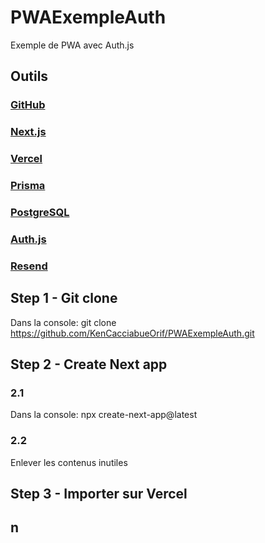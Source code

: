 # PWAExempleAuth
Exemple de PWA avec Auth.js

## Outils

### [GitHub](https://docs.github.com/en)
### [Next.js](https://nextjs.org/docs)
### [Vercel](https://vercel.com/docs)
### [Prisma](https://www.prisma.io/docs)
### [PostgreSQL](https://www.postgresql.org/docs/)
### [Auth.js](https://authjs.dev/getting-started)
### [Resend](https://resend.com/docs/dashboard/domains/introduction)

## Step 1 - Git clone
Dans la console:
git clone https://github.com/KenCacciabueOrif/PWAExempleAuth.git   

## Step 2 - Create Next app

### 2.1
Dans la console:
npx create-next-app@latest

### 2.2
Enlever les contenus inutiles

## Step 3 - Importer sur Vercel

## n